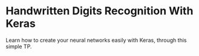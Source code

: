 # Handwritten Digits Recognition With Keras
Learn how to create your neural networks easily with Keras, through this simple TP.
